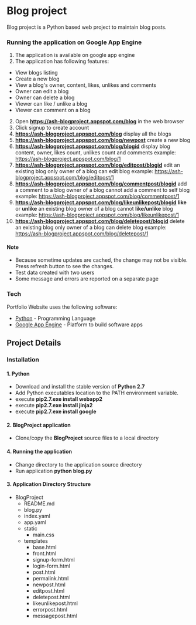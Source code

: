 # Blog project

Blog project is a Python based web project to maintain blog posts.

### Running the application on Google App Engine
1. The application is available on google app engine
2. The application has following features:
 + View blogs listing
 + Create a new blog
 + View a blog's owner, content, likes, unlikes and comments
 + Owner can edit a blog
 + Owner can delete a blog
 + Viewer can like / unlike a blog
 + Viewer can comment on a blog
2. Open **https://ash-blogproject.appspot.com/blog** in the web browser
3. Click signup to create account
4. **https://ash-blogproject.appspot.com/blog** 
display all the blogs
5. **https://ash-blogproject.appspot.com/blog/newpost**
create a new blog
6. **https://ash-blogproject.appspot.com/blog/blogid**
display blog content, owner, likes count, unlikes count and comments
example: https://ash-blogproject.appspot.com/blog/1
7. **https://ash-blogproject.appspot.com/blog/editpost/blogid**
edit an existing blog
only owner of a blog can edit blog
example: https://ash-blogproject.appspot.com/blog/editpost/1
8. **https://ash-blogproject.appspot.com/blog/commentpost/blogid**
add a comment to a blog
owner of a blog cannot add a comment to self blog
example: https://ash-blogproject.appspot.com/blog/commentpost/1
9. **https://ash-blogproject.appspot.com/blog/likeunlikepost/blogid**
**like** or **unlike** an existing blog
owner of a blog cannot **like/unlike** blog
example: https://ash-blogproject.appspot.com/blog/likeunlikepost/1
10. **https://ash-blogproject.appspot.com/blog/deletepost/blogid**
delete an existing blog
only owner of a blog can delete blog
example: https://ash-blogproject.appspot.com/blog/deletepost/1

#### Note

 - Because sometime updates are cached, the change may not be visible. Press refresh button to see the changes. 
 - Test data created with two users
 - Some message and errors are reported on a separate page

### Tech

Portfolio Website uses the following software:

* [Python](https://www.python.org/) - Programming Language
* [Google App Engine](https://cloud.google.com/appengine/) - Platform to build software apps

## Project Details

### Installation
#### 1. Python
+ Download and install the stable version of **Python 2.7**
+ Add Python executables location to the PATH environment variable.
+ execute **pip2.7.exe install webapp2**
+ execute **pip2.7.exe install jinja2**
+ execute **pip2.7.exe install google**
#### 2. BlogProject application
+ Clone/copy the **BlogProject** source files to a local directory
#### 4. Running the application
+ Change directory to the application source directory
+ Run application **python blog.py**
#### 3. Application Directory Structure
* BlogProject
    + README.md
    + blog.py
    + index.yaml
    + app.yaml
    + static
	    + main.css
    + templates
	    + base.html
	    + front.html
	    + signup-form.html
	    + login-form.html
	    + post.html
	    + permalink.html
	    + newpost.html
	    + editpost.html
	    + deletepost.html
	    + likeunlikepost.html
	    + errorpost.html
	    + messagepost.html